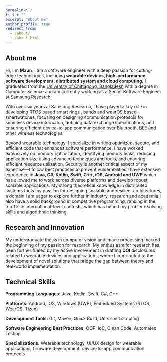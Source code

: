 ```yaml
---
permalink: /
title: ""
excerpt: "About me"
author_profile: true
redirect_from: 
  - /about/
  - /about.html
---
```



## About me
Hi, I'm __Maun__.
I am a software engineer with a deep passion for cutting-edge technologies, including **wearable devices, high-performance software development, distributed system and cloud computing.** I graduated from the [University of Chittagong, Bangladesh](https://cu.ac.bd/v2/) with a degree in Computer Science and am currently working as a Senior Software Engineer at [Samsung Research](https://research.samsung.com/srbd).

With over six years at Samsung Research, I have played a key role in developing RTOS based smart rings , bands and wearOS based smartwatches, focusing on designing communication protocols for seamless device interaction, defining data exchange specifications, and ensuring efficient device-to-app communication over Bluetooth, BLE and other wireless technologies.

Beyond wearable technology, I specialize in writing optimized, secure, and efficient code that enhances software performance. I have worked extensively on memory optimization, identifying memory leaks, reducing application size using advanced techniques and tools, and ensuring efficient resource utilization. Security is another critical aspect of my expertise—I follow best practices to prevent vulnerabilities.I have extensive experience in **Java, C#, Kotlin, Swift, C++, iOS, Android and UWP** which has allowed me to work across diverse platforms and develop robust, scalable applications. My strong theoretical knowledge in distributed systems fuels my passion for designing scalable and resilient architectures, a domain I am eager to explore further in industry, research and academia.I also have a solid background in competitive programming, ranking in the top 1% in international-level contests, which has honed my problem-solving skills and algorithmic thinking.

## Research and Innovation
My undergraduate thesis in computer vision and image processing marked the beginning of my passion for research. My enthusiasm for research has been further fueled by my active involvement in drafting **DOI** disclosures related to wearable devices and applications, where I contributed to the development of novel solutions that bridge the gap between theory and real-world implementation.

## Technical Skills
**Programming Languages:** Java, Kotlin, Swift, C#, C++

**Platforms:** Android, iOS, Windows (UWP), Embedded Systems (RTOS, WearOS, Tizen)

**Development Tools:** Git, Maven, Quick Build, Unix shell scripting

**Software Engineering Best Practices:** OOP, IoC, Clean Code, Automated Testing

**Specializations:** Wearable technology, UI/UX design for wearable applications, firmware development, device-to-app communication protocols
